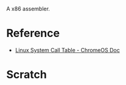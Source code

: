 A x86 assembler.

# Reference
- [Linux System Call Table - ChromeOS Doc](https://chromium.googlesource.com/chromiumos/docs/+/HEAD/constants/syscalls.md)

# Scratch
